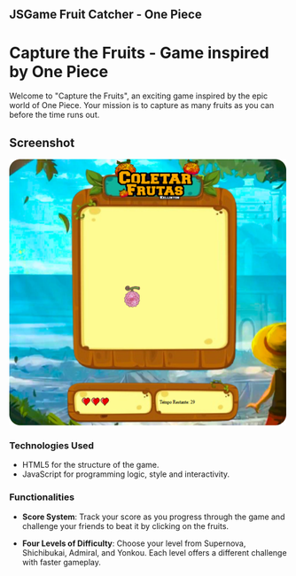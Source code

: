 ## JSGame Fruit Catcher - One Piece



# Capture the Fruits - Game inspired by One Piece


Welcome to "Capture the Fruits", an exciting game inspired by the epic world of One Piece. Your mission is to capture as many fruits as you can before the time runs out.


## Screenshot

<p>

<img width="500" height="481" src="./to_readme/imagem_fundo_game.png">

</p>


### Technologies Used

- HTML5 for the structure of the game.
- JavaScript for programming logic, style and interactivity.


### Functionalities

- **Score System**: Track your score as you progress through the game and challenge your friends to beat it by clicking on the fruits.

- **Four Levels of Difficulty**: Choose your level from Supernova, Shichibukai, Admiral, and Yonkou. Each level offers a different challenge with faster gameplay.




